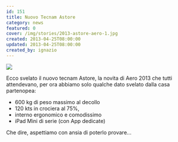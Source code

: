 ```yaml
---
id: 151
title: Nuovo Tecnam Astore
category: news
featured: 0
cover: /img/stories/2013-astore-aero-1.jpg
created: 2013-04-25T08:00:00
updated: 2013-04-25T08:00:00
created_by: ignazio
---
```


<img class="float-start mr-3 mb-8 w-[300px]" src="/img/stories/2013-astore-aero-1.jpg"/>

Ecco svelato il nuovo tecnam Astore, la novita di Aero 2013 che tutti attendevano, per ora abbiamo solo qualche dato svelato dalla casa partenopea:

- 600 kg di peso massimo al decollo
- 120 kts in crociera al 75%,
- interno ergonomico e comodissimo
- iPad Mini di serie (con App dedicate)

Che dire, aspettiamo con ansia di poterlo provare...
